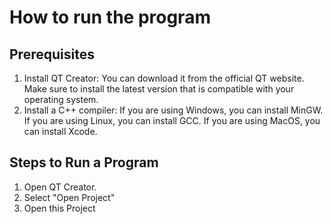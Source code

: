 # How to run the program

## Prerequisites
1. Install QT Creator: You can download it from the official QT website. Make sure to install the latest version that is compatible with your operating system.
2. Install a C++ compiler: If you are using Windows, you can install MinGW. If you are using Linux, you can install GCC. If you are using MacOS, you can install Xcode.

## Steps to Run a Program
1. Open QT Creator.
2. Select "Open Project"
3. Open this Project
